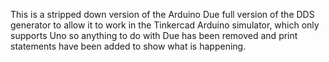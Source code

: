 This is a stripped down version of the Arduino Due full version of the DDS generator to allow it to work in the Tinkercad Arduino simulator, which only supports Uno so anything to do with Due has been removed and print statements have been added to show what is happening.
